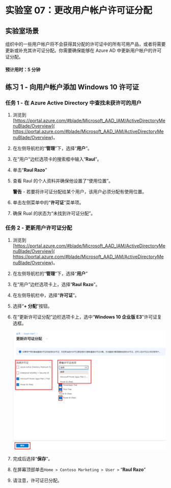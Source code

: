 ﻿---
lab:
    title: '07 - 更改用户帐户许可证分配'
    learning path: '01'
    module: '模块 02 - 创建、配置和管理标识'
---

# 实验室 07：更改用户帐户许可证分配

## 实验室场景

组织中的一些用户帐户将不会获得其分配的许可证中的所有可用产品，或者将需要更新或补充其许可证分配。你需要确保能够在 Azure AD 中更新用户帐户的许可证分配。

#### 预计用时：5 分钟

## 练习 1 - 向用户帐户添加 Windows 10 许可证

### 任务 1 - 在 Azure Active Directory 中查找未获许可的用户

1. 浏览到 [https://portal.azure.com/#blade/Microsoft_AAD_IAM/ActiveDirectoryMenuBlade/Overview]( https://portal.azure.com/#blade/Microsoft_AAD_IAM/ActiveDirectoryMenuBlade/Overview)。

2. 在左侧导航栏的“**管理**”下，选择“**用户**”。

3. 在“用户”边栏选项卡的搜索框中输入“**Raul**”。

4. 单击“**Raul Razo**”
5. 查看 Raul 的个人资料并确保他设置了“使用位置”。

    **警告** - 若要将许可证分配给某个用户，该用户必须分配有使用位置。

6. 单击左侧菜单中的“**许可证**”菜单项。
7. 确保 Rual 的状态为“未找到许可证分配”。

### 任务 2 - 更新用户许可证分配

1. 浏览到 [https://portal.azure.com/#blade/Microsoft_AAD_IAM/ActiveDirectoryMenuBlade/Overview]( https://portal.azure.com/#blade/Microsoft_AAD_IAM/ActiveDirectoryMenuBlade/Overview)。

2. 在左侧导航栏的“**管理**”下，选择“**用户**”

3. 在“用户”边栏选项卡上，选择“**Raul Razo**”。

4. 在左侧导航栏中，选择“**许可证**”。

5. 选择“**+ 分配**”按钮。 

6. 在“更新许可证分配”边栏选项卡上，选中“**Windows 10 企业版 E3**”许可证复选框。

    ![显示“更新许可证分配”页的屏幕图像，其中突出显示许可证选项](./media/lp1-mod2-assign-user-license-options.png)

7. 完成后选择“**保存**”。
8. 在屏幕顶部单击`Home > Contoso Marketing > User >` “**Raul Razo**”
9. 请注意，许可证已分配。
